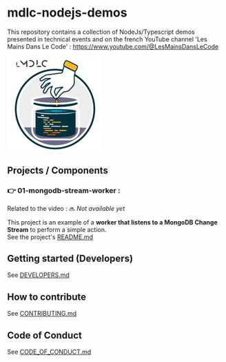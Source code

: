 # mdlc-nodejs-demos

This repository contains a collection of NodeJs/Typescript demos presented in technical events and on the french YouTube channel 'Les Mains Dans Le Code' :
https://www.youtube.com/@LesMainsDansLeCode

![lmdlc.png](docs/lmdlc_small.png)

## Projects / Components

### 👉 01-mongodb-stream-worker :

Related to the video : 🔜 _Not available yet_ 

This project is an example of a **worker that listens to a MongoDB Change Stream** to perform a simple action. \
See the project's [README.md](./apps/01-mongodb-stream-worker/README.md)

## Getting started (Developers)
See [DEVELOPERS.md](./DEVELOPERS.md)

## How to contribute
See [CONTRIBUTING.md](./CONTRIBUTING.md)

## Code of Conduct
See [CODE_OF_CONDUCT.md](./CODE_OF_CONDUCT.md)
